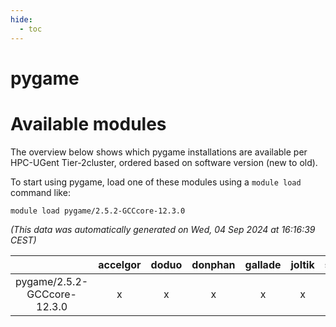 ```yaml
---
hide:
  - toc
---
```


pygame
======

# Available modules


The overview below shows which pygame installations are available per HPC-UGent Tier-2cluster, ordered based on software version (new to old).

To start using pygame, load one of these modules using a `module load` command like:

```shell
module load pygame/2.5.2-GCCcore-12.3.0
```

*(This data was automatically generated on Wed, 04 Sep 2024 at 16:16:39 CEST)*  

| |accelgor|doduo|donphan|gallade|joltik|shinx|skitty|
| :---: | :---: | :---: | :---: | :---: | :---: | :---: | :---: |
|pygame/2.5.2-GCCcore-12.3.0|x|x|x|x|x|x|x|
